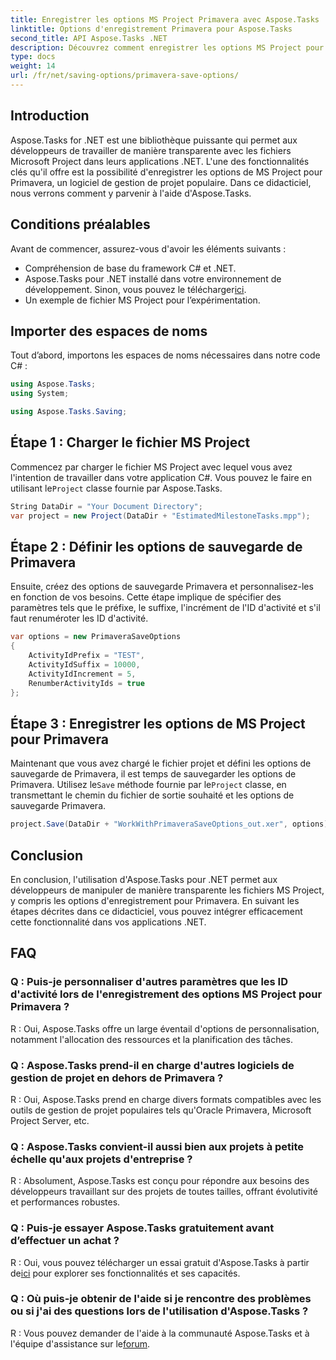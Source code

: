 ```yaml
---
title: Enregistrer les options MS Project Primavera avec Aspose.Tasks
linktitle: Options d'enregistrement Primavera pour Aspose.Tasks
second_title: API Aspose.Tasks .NET
description: Découvrez comment enregistrer les options MS Project pour Primavera de manière transparente à l'aide d'Aspose.Tasks pour .NET. Suivez notre tutoriel étape par étape.
type: docs
weight: 14
url: /fr/net/saving-options/primavera-save-options/
---
```

## Introduction
Aspose.Tasks for .NET est une bibliothèque puissante qui permet aux développeurs de travailler de manière transparente avec les fichiers Microsoft Project dans leurs applications .NET. L'une des fonctionnalités clés qu'il offre est la possibilité d'enregistrer les options de MS Project pour Primavera, un logiciel de gestion de projet populaire. Dans ce didacticiel, nous verrons comment y parvenir à l'aide d'Aspose.Tasks.
## Conditions préalables
Avant de commencer, assurez-vous d'avoir les éléments suivants :
- Compréhension de base du framework C# et .NET.
-  Aspose.Tasks pour .NET installé dans votre environnement de développement. Sinon, vous pouvez le télécharger[ici](https://releases.aspose.com/tasks/net/).
- Un exemple de fichier MS Project pour l’expérimentation.

## Importer des espaces de noms
Tout d’abord, importons les espaces de noms nécessaires dans notre code C# :
```csharp
using Aspose.Tasks;
using System;

using Aspose.Tasks.Saving;
```
## Étape 1 : Charger le fichier MS Project
Commencez par charger le fichier MS Project avec lequel vous avez l'intention de travailler dans votre application C#. Vous pouvez le faire en utilisant le`Project` classe fournie par Aspose.Tasks.
```csharp
String DataDir = "Your Document Directory";
var project = new Project(DataDir + "EstimatedMilestoneTasks.mpp");
```
## Étape 2 : Définir les options de sauvegarde de Primavera
Ensuite, créez des options de sauvegarde Primavera et personnalisez-les en fonction de vos besoins. Cette étape implique de spécifier des paramètres tels que le préfixe, le suffixe, l'incrément de l'ID d'activité et s'il faut renuméroter les ID d'activité.
```csharp
var options = new PrimaveraSaveOptions
{
    ActivityIdPrefix = "TEST",
    ActivityIdSuffix = 10000,
    ActivityIdIncrement = 5,
    RenumberActivityIds = true
};
```
## Étape 3 : Enregistrer les options de MS Project pour Primavera
 Maintenant que vous avez chargé le fichier projet et défini les options de sauvegarde de Primavera, il est temps de sauvegarder les options de Primavera. Utilisez le`Save` méthode fournie par le`Project` classe, en transmettant le chemin du fichier de sortie souhaité et les options de sauvegarde Primavera.
```csharp
project.Save(DataDir + "WorkWithPrimaveraSaveOptions_out.xer", options);
```

## Conclusion
En conclusion, l'utilisation d'Aspose.Tasks pour .NET permet aux développeurs de manipuler de manière transparente les fichiers MS Project, y compris les options d'enregistrement pour Primavera. En suivant les étapes décrites dans ce didacticiel, vous pouvez intégrer efficacement cette fonctionnalité dans vos applications .NET.
## FAQ
### Q : Puis-je personnaliser d'autres paramètres que les ID d'activité lors de l'enregistrement des options MS Project pour Primavera ?
R : Oui, Aspose.Tasks offre un large éventail d'options de personnalisation, notamment l'allocation des ressources et la planification des tâches.
### Q : Aspose.Tasks prend-il en charge d'autres logiciels de gestion de projet en dehors de Primavera ?
R : Oui, Aspose.Tasks prend en charge divers formats compatibles avec les outils de gestion de projet populaires tels qu'Oracle Primavera, Microsoft Project Server, etc.
### Q : Aspose.Tasks convient-il aussi bien aux projets à petite échelle qu'aux projets d'entreprise ?
R : Absolument, Aspose.Tasks est conçu pour répondre aux besoins des développeurs travaillant sur des projets de toutes tailles, offrant évolutivité et performances robustes.
### Q : Puis-je essayer Aspose.Tasks gratuitement avant d’effectuer un achat ?
 R : Oui, vous pouvez télécharger un essai gratuit d'Aspose.Tasks à partir de[ici](https://releases.aspose.com/) pour explorer ses fonctionnalités et ses capacités.
### Q : Où puis-je obtenir de l'aide si je rencontre des problèmes ou si j'ai des questions lors de l'utilisation d'Aspose.Tasks ?
R : Vous pouvez demander de l'aide à la communauté Aspose.Tasks et à l'équipe d'assistance sur le[forum](https://forum.aspose.com/c/tasks/15).